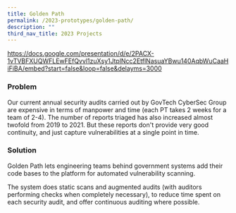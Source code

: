 ```yaml
---
title: Golden Path
permalink: /2023-prototypes/golden-path/
description: ""
third_nav_title: 2023 Projects
---
```

https://docs.google.com/presentation/d/e/2PACX-1vTVBFXUQWFLEwFEfQvvl1zuXsy1JtplNcc2EtflNasuaYBwu140AqbWuCaaHiFiBA/embed?start=false&loop=false&delayms=3000

### Problem
Our current annual security audits carried out by GovTech CyberSec Group are expensive in terms of manpower and time (each PT takes 2 weeks for a team of 2-4). The number of reports triaged has also increased almost twofold from 2019 to 2021. But these reports don't provide very good continuity, and just capture vulnerabilities at a single point in time.

### Solution
Golden Path lets engineering teams behind government systems add their code bases to the platform for automated vulnerability scanning. 

The system does static scans and augmented audits (with auditors performing checks when completely necessary), to reduce time spent on each security audit, and offer continuous auditing where possible.